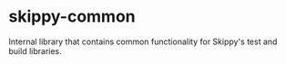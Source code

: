 # skippy-common

Internal library that contains common functionality for Skippy's test and build libraries.